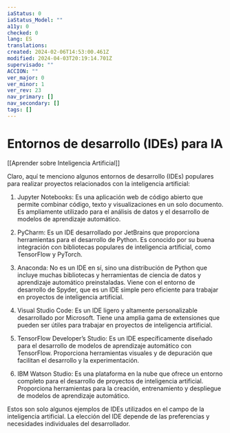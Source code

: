 ```yaml
---
iaStatus: 0
iaStatus_Model: ""
a11y: 0
checked: 0
lang: ES
translations: 
created: 2024-02-06T14:53:00.461Z
modified: 2024-04-03T20:19:14.701Z
supervisado: ""
ACCION: ""
ver_major: 0
ver_minor: 1
ver_rev: 23
nav_primary: []
nav_secondary: []
tags: []
---
```

# Entornos de desarrollo (IDEs) para IA

[[Aprender sobre Inteligencia Artificial]]

Claro, aquí te menciono algunos entornos de desarrollo (IDEs) populares para realizar proyectos relacionados con la inteligencia artificial:

1. Jupyter Notebooks: Es una aplicación web de código abierto que permite combinar código, texto y visualizaciones en un solo documento. Es ampliamente utilizado para el análisis de datos y el desarrollo de modelos de aprendizaje automático.

2. PyCharm: Es un IDE desarrollado por JetBrains que proporciona herramientas para el desarrollo de Python. Es conocido por su buena integración con bibliotecas populares de inteligencia artificial, como TensorFlow y PyTorch.

3. Anaconda: No es un IDE en sí, sino una distribución de Python que incluye muchas bibliotecas y herramientas de ciencia de datos y aprendizaje automático preinstaladas. Viene con el entorno de desarrollo de Spyder, que es un IDE simple pero eficiente para trabajar en proyectos de inteligencia artificial.

4. Visual Studio Code: Es un IDE ligero y altamente personalizable desarrollado por Microsoft. Tiene una amplia gama de extensiones que pueden ser útiles para trabajar en proyectos de inteligencia artificial.

5. TensorFlow Developer’s Studio: Es un IDE específicamente diseñado para el desarrollo de modelos de aprendizaje automático con TensorFlow. Proporciona herramientas visuales y de depuración que facilitan el desarrollo y la experimentación.

6. IBM Watson Studio: Es una plataforma en la nube que ofrece un entorno completo para el desarrollo de proyectos de inteligencia artificial. Proporciona herramientas para la creación, entrenamiento y despliegue de modelos de aprendizaje automático.

Estos son solo algunos ejemplos de IDEs utilizados en el campo de la inteligencia artificial. La elección del IDE depende de las preferencias y necesidades individuales del desarrollador.
